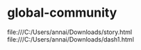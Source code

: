 # global-community
file:///C:/Users/annai/Downloads/story.html
file:///C:/Users/annai/Downloads/dash1.html
